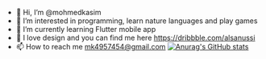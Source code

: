 - 👋 Hi, I’m @mohmedkasim
- 👀 I’m interested in programming, learn nature languages and play games
- 🌱 I’m currently learning Flutter mobile app
- 📱 I love design and you can find me here https://dribbble.com/alsanussi
- 📫 How to reach me mk4957454@gmail.com
[![Anurag's GitHub stats](https://github-readme-stats.vercel.app/api?username=mohmedkasim)](https://github.com/anuraghazra/github-readme-stats)
<!---
mohmedkasim/mohmedkasim is a ✨ special ✨ repository because its `README.md` (this file) appears on your GitHub profile.
You can click the Preview link to take a look at your changes.
--->
